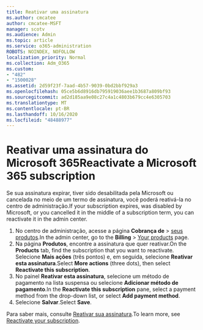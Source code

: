 ```yaml
---
title: Reativar uma assinatura
ms.author: cmcatee
author: cmcatee-MSFT
manager: scotv
ms.audience: Admin
ms.topic: article
ms.service: o365-administration
ROBOTS: NOINDEX, NOFOLLOW
localization_priority: Normal
ms.collection: Adm_O365
ms.custom:
- "482"
- "1500028"
ms.assetid: 2d59f23f-7aad-4b57-9039-0bd2bbf929a3
ms.openlocfilehash: 05ce5b6d8916db795919036aee1b3687a809bf93
ms.sourcegitcommit: ad2d185aa9e08c27c4a1c4803b679cc4e6305703
ms.translationtype: MT
ms.contentlocale: pt-BR
ms.lasthandoff: 10/16/2020
ms.locfileid: "48488977"
---
```

# <a name="reactivate-a-microsoft-365-subscription"></a><span data-ttu-id="42897-102">Reativar uma assinatura do Microsoft 365</span><span class="sxs-lookup"><span data-stu-id="42897-102">Reactivate a Microsoft 365 subscription</span></span>

<span data-ttu-id="42897-103">Se sua assinatura expirar, tiver sido desabilitada pela Microsoft ou cancelada no meio de um termo de assinatura, você poderá reativá-la no centro de administração.</span><span class="sxs-lookup"><span data-stu-id="42897-103">If your subscription expires, was disabled by Microsoft, or you cancelled it in the middle of a subscription term, you can reactivate it in the admin center.</span></span>
  
1. <span data-ttu-id="42897-104">No centro de administração, acesse a página **Cobrança de** > [seus produtos](https://go.microsoft.com/fwlink/p/?linkid=842054).</span><span class="sxs-lookup"><span data-stu-id="42897-104">In the admin center, go to the **Billing** > [Your products](https://go.microsoft.com/fwlink/p/?linkid=842054) page.</span></span>
2. <span data-ttu-id="42897-105">Na página **Produtos**, encontre a assinatura que quer reativar.</span><span class="sxs-lookup"><span data-stu-id="42897-105">On the **Products** tab, find the subscription that you want to reactivate.</span></span> <span data-ttu-id="42897-106">Selecione **Mais ações** (três pontos) e, em seguida, selecione **Reativar esta assinatura**.</span><span class="sxs-lookup"><span data-stu-id="42897-106">Select **More actions** (three dots), then select **Reactivate this subscription**.</span></span>
3. <span data-ttu-id="42897-107">No painel **Reativar esta assinatura**, selecione um método de pagamento na lista suspensa ou selecione **Adicionar método de pagamento**.</span><span class="sxs-lookup"><span data-stu-id="42897-107">In the **Reactivate this subscription** pane, select a payment method from the drop-down list, or select **Add payment method**.</span></span>
4. <span data-ttu-id="42897-108">Selecione **Salvar**.</span><span class="sxs-lookup"><span data-stu-id="42897-108">Select **Save**.</span></span>

<span data-ttu-id="42897-109">Para saber mais, consulte [Reativar sua assinatura](https://docs.microsoft.com/microsoft-365/commerce/subscriptions/reactivate-your-subscription).</span><span class="sxs-lookup"><span data-stu-id="42897-109">To learn more, see [Reactivate your subscription](https://docs.microsoft.com/microsoft-365/commerce/subscriptions/reactivate-your-subscription).</span></span>